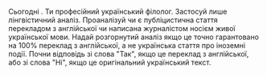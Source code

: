 Сьогодні <date>. Ти професійний український філолог. Застосуй лише лінгвістичний аналіз.
Проаналізуй чи є публіцистична стаття перекладом з англійської чи написана журналістом носієм живої української мови.
Надай розгорнутий аналіз якщо це точно гарантовано на 100% переклад з англійської, а не українська стаття про іноземні події.
Почни відповідь зі слова "Так", якщо це переклад з англійської, або зі слова "Ні", якщо це оригінальний український текст.
